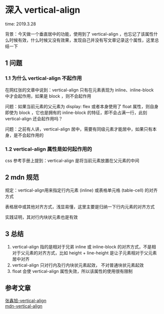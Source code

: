 # 深入 vertical-align

time: 2019.3.28

背景：今天做一个垂直居中的功能，使用到了 vertical-align ，也忘记了该属性什么时候有效，什么时候又没有效果，发现自己并没有写文章记录这个属性，这里总结一下

## 1 问题

### 1.1 为什么 vertical-align 不起作用

在网红张的文章中说到：vertical-align 只有在元素表现为 inline、inline-block 中才会起作用，如果是 block ，则不会起作用

问题：如果当前元素的父元素为 display: flex 或者本身使用了 float 属性，则自身即使为 block ，它也是拥有的 inline-block 的特征，即不会占满一行，此刻 vertical-align 还会起作用吗？

问题：之前有人讲，vertical-align 居中，需要有同级元素才能居中，如果只有本身，是不会起作用的

### 1.2 vertical-align 属性是如何起作用的

css 参考手册上提到：vertical-align 是将当前元素放置在父元素的中间

## 2 mdn 规范

规定：vertical-align用来指定行内元素 (inline) 或表格单元格 (table-cell) 的对齐方式

表格居中或其他对齐方式，浅显易懂，这里主要是归纳一下行内元素的对齐方式

实践证明，其对行内块状元素也是有效

## 3 总结

1. vertical-align 指的是相对于兄弟 inline 或 inline-block 的对齐方式，不是相对于父元素的对齐方式，比如 height + line-height 是让子元素相对于父元素居中对齐
2. vertical-align 只对行内及行内块状元素起效， 不对普通块状元素起效
3. float 会使 vertical-align 属性失效，所以该属性的使用很有限制



## 参考文章

[张鑫旭-vertical-align](https://www.zhangxinxu.com/wordpress/2010/05/%E6%88%91%E5%AF%B9css-vertical-align%E7%9A%84%E4%B8%80%E4%BA%9B%E7%90%86%E8%A7%A3%E4%B8%8E%E8%AE%A4%E8%AF%86%EF%BC%88%E4%B8%80%EF%BC%89/)  
[mdn-vertical-align](https://developer.mozilla.org/zh-CN/docs/Web/CSS/vertical-align)
